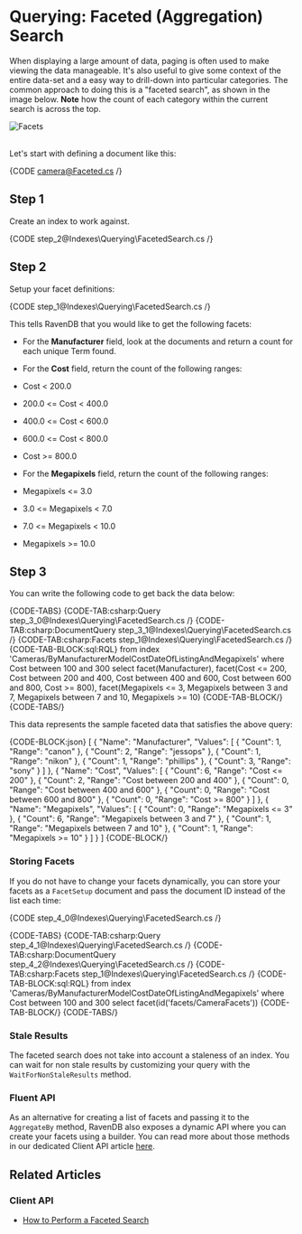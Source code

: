 # Querying: Faceted (Aggregation) Search

When displaying a large amount of data, paging is often used to make viewing the data manageable. It's also useful to give some context of the entire data-set and a easy way to drill-down into particular categories. The common approach to doing this is a "faceted search", as shown in the image below. __Note__ how the count of each category within the current search is across the top.

![Facets](images\CNET_faceted_search_2.jpg)

<br />
Let's start with defining a document like this:

{CODE camera@Faceted.cs /}

## Step 1

Create an index to work against. 

{CODE step_2@Indexes\Querying\FacetedSearch.cs /}

## Step 2

Setup your facet definitions:

{CODE step_1@Indexes\Querying\FacetedSearch.cs /}

This tells RavenDB that you would like to get the following facets:

* For the **Manufacturer** field, look at the documents and return a count for each unique Term found.

* For the **Cost** field, return the count of the following ranges:

 * Cost < 200.0
 * 200.0 <= Cost < 400.0
 * 400.0 <= Cost < 600.0
 * 600.0 <= Cost < 800.0
 * Cost >= 800.0
* For the **Megapixels** field, return the count of the following ranges:
 * Megapixels <= 3.0
 * 3.0 <= Megapixels < 7.0
 * 7.0 <= Megapixels < 10.0
 * Megapixels >= 10.0

## Step 3

You can write the following code to get back the data below:

{CODE-TABS}
{CODE-TAB:csharp:Query step_3_0@Indexes\Querying\FacetedSearch.cs /}
{CODE-TAB:csharp:DocumentQuery step_3_1@Indexes\Querying\FacetedSearch.cs /}
{CODE-TAB:csharp:Facets step_1@Indexes\Querying\FacetedSearch.cs /}
{CODE-TAB-BLOCK:sql:RQL}
from index 'Cameras/ByManufacturerModelCostDateOfListingAndMegapixels' 
where Cost between 100 and 300
select facet(Manufacturer), facet(Cost <= 200, Cost between 200 and 400, Cost between 400 and 600, Cost between 600 and 800, Cost >= 800), facet(Megapixels <= 3, Megapixels between 3 and 7, Megapixels between 7 and 10, Megapixels >= 10)
{CODE-TAB-BLOCK/}
{CODE-TABS/}

This data represents the sample faceted data that satisfies the above query:

{CODE-BLOCK:json}
[
    {
        "Name": "Manufacturer",
        "Values": [
            {
                "Count": 1,
                "Range": "canon"
            },
            {
                "Count": 2,
                "Range": "jessops"
            },
            {
                "Count": 1,
                "Range": "nikon"
            },
            {
                "Count": 1,
                "Range": "phillips"
            },
            {
                "Count": 3,
                "Range": "sony"
            }
        ]
    },
    {
        "Name": "Cost",
        "Values": [
            {
                "Count": 6,
                "Range": "Cost <= 200"
            },
            {
                "Count": 2,
                "Range": "Cost between 200 and 400"
            },
            {
                "Count": 0,
                "Range": "Cost between 400 and 600"
            },
            {
                "Count": 0,
                "Range": "Cost between 600 and 800"
            },
            {
                "Count": 0,
                "Range": "Cost >= 800"
            }
        ]
    },
    {
        "Name": "Megapixels",
        "Values": [
            {
                "Count": 0,
                "Range": "Megapixels <= 3"
            },
            {
                "Count": 6,
                "Range": "Megapixels between 3 and 7"
            },
            {
                "Count": 1,
                "Range": "Megapixels between 7 and 10"
            },
            {
                "Count": 1,
                "Range": "Megapixels >= 10"
            }
        ]
    }
]
{CODE-BLOCK/}

### Storing Facets

If you do not have to change your facets dynamically, you can store your facets as a `FacetSetup` document and pass the document ID instead of the list each time:

{CODE step_4_0@Indexes\Querying\FacetedSearch.cs /}

{CODE-TABS}
{CODE-TAB:csharp:Query step_4_1@Indexes\Querying\FacetedSearch.cs /}
{CODE-TAB:csharp:DocumentQuery step_4_2@Indexes\Querying\FacetedSearch.cs /}
{CODE-TAB:csharp:Facets step_1@Indexes\Querying\FacetedSearch.cs /}
{CODE-TAB-BLOCK:sql:RQL}
from index 'Cameras/ByManufacturerModelCostDateOfListingAndMegapixels' 
where Cost between 100 and 300
select facet(id('facets/CameraFacets'))
{CODE-TAB-BLOCK/}
{CODE-TABS/}

### Stale Results

The faceted search does not take into account a staleness of an index. You can wait for non stale results by customizing your query with the `WaitForNonStaleResults` method.

### Fluent API

As an alternative for creating a list of facets and passing it to the `AggregateBy` method, RavenDB also exposes a dynamic API where you can create your facets using a builder. You can read more about those methods in our dedicated Client API article [here](../../client-api/session/querying/how-to-perform-a-faceted-search).

## Related Articles

### Client API

- [How to Perform a Faceted Search](../../client-api/session/querying/how-to-perform-a-faceted-search)
